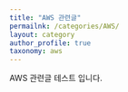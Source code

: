 ```yaml
---
title: "AWS 관련글"
permailnk: /categories/AWS/
layout: category
author_profile: true
taxonomy: aws
---
```


AWS 관련글 테스트 입니다.